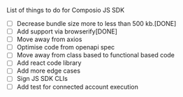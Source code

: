 List of things to do for Composio JS SDK
- [ ] Decrease bundle size more to less than 500 kb.[DONE]
- [ ] Add support via browserify[DONE]
- [ ] Move away from axios
- [ ] Optimise code from openapi spec
- [ ] Move away from class based to functional based code
- [ ] Add react code library
- [ ] Add more edge cases
- [ ] Sign JS SDK CLIs
- [ ] Add test for connected account execution
